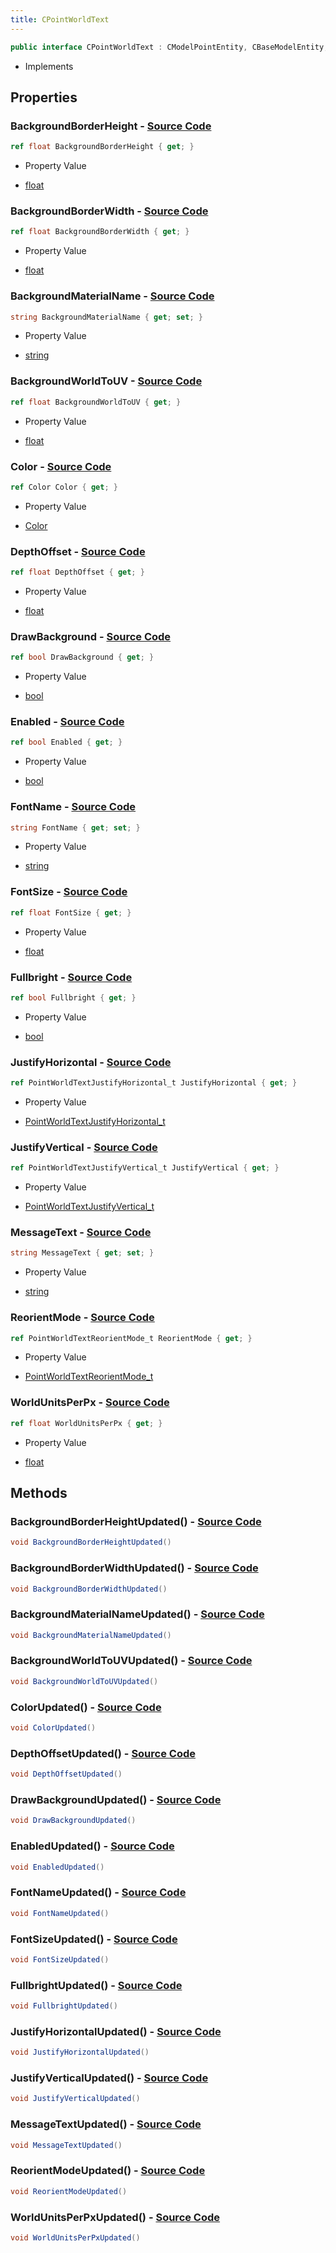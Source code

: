 ```yaml
---
title: CPointWorldText
---
```


```csharp
public interface CPointWorldText : CModelPointEntity, CBaseModelEntity, CBaseEntity, CEntityInstance, ISchemaClass<CEntityInstance>, ISchemaClass<CBaseEntity>, ISchemaClass<CBaseModelEntity>, ISchemaClass<CModelPointEntity>, ISchemaClass<CPointWorldText>, ISchemaField, ISchemaClass, INativeHandle
```

- Implements

## Properties

### **BackgroundBorderHeight** - [Source Code](https://github.com/swiftly-solution/swiftlys2/blob/main/managed/src/SwiftlyS2.Generated/Schemas/Interfaces/CPointWorldText.cs#L36)

```csharp
ref float BackgroundBorderHeight { get; }
```

- Property Value

- [float](https://learn.microsoft.com/dotnet/api/system.single)

### **BackgroundBorderWidth** - [Source Code](https://github.com/swiftly-solution/swiftlys2/blob/main/managed/src/SwiftlyS2.Generated/Schemas/Interfaces/CPointWorldText.cs#L34)

```csharp
ref float BackgroundBorderWidth { get; }
```

- Property Value

- [float](https://learn.microsoft.com/dotnet/api/system.single)

### **BackgroundMaterialName** - [Source Code](https://github.com/swiftly-solution/swiftlys2/blob/main/managed/src/SwiftlyS2.Generated/Schemas/Interfaces/CPointWorldText.cs#L20)

```csharp
string BackgroundMaterialName { get; set; }
```

- Property Value

- [string](https://learn.microsoft.com/dotnet/api/system.string)

### **BackgroundWorldToUV** - [Source Code](https://github.com/swiftly-solution/swiftlys2/blob/main/managed/src/SwiftlyS2.Generated/Schemas/Interfaces/CPointWorldText.cs#L38)

```csharp
ref float BackgroundWorldToUV { get; }
```

- Property Value

- [float](https://learn.microsoft.com/dotnet/api/system.single)

### **Color** - [Source Code](https://github.com/swiftly-solution/swiftlys2/blob/main/managed/src/SwiftlyS2.Generated/Schemas/Interfaces/CPointWorldText.cs#L40)

```csharp
ref Color Color { get; }
```

- Property Value

- [Color](/docs/api/shared/natives/color)

### **DepthOffset** - [Source Code](https://github.com/swiftly-solution/swiftlys2/blob/main/managed/src/SwiftlyS2.Generated/Schemas/Interfaces/CPointWorldText.cs#L30)

```csharp
ref float DepthOffset { get; }
```

- Property Value

- [float](https://learn.microsoft.com/dotnet/api/system.single)

### **DrawBackground** - [Source Code](https://github.com/swiftly-solution/swiftlys2/blob/main/managed/src/SwiftlyS2.Generated/Schemas/Interfaces/CPointWorldText.cs#L32)

```csharp
ref bool DrawBackground { get; }
```

- Property Value

- [bool](https://learn.microsoft.com/dotnet/api/system.boolean)

### **Enabled** - [Source Code](https://github.com/swiftly-solution/swiftlys2/blob/main/managed/src/SwiftlyS2.Generated/Schemas/Interfaces/CPointWorldText.cs#L22)

```csharp
ref bool Enabled { get; }
```

- Property Value

- [bool](https://learn.microsoft.com/dotnet/api/system.boolean)

### **FontName** - [Source Code](https://github.com/swiftly-solution/swiftlys2/blob/main/managed/src/SwiftlyS2.Generated/Schemas/Interfaces/CPointWorldText.cs#L18)

```csharp
string FontName { get; set; }
```

- Property Value

- [string](https://learn.microsoft.com/dotnet/api/system.string)

### **FontSize** - [Source Code](https://github.com/swiftly-solution/swiftlys2/blob/main/managed/src/SwiftlyS2.Generated/Schemas/Interfaces/CPointWorldText.cs#L28)

```csharp
ref float FontSize { get; }
```

- Property Value

- [float](https://learn.microsoft.com/dotnet/api/system.single)

### **Fullbright** - [Source Code](https://github.com/swiftly-solution/swiftlys2/blob/main/managed/src/SwiftlyS2.Generated/Schemas/Interfaces/CPointWorldText.cs#L24)

```csharp
ref bool Fullbright { get; }
```

- Property Value

- [bool](https://learn.microsoft.com/dotnet/api/system.boolean)

### **JustifyHorizontal** - [Source Code](https://github.com/swiftly-solution/swiftlys2/blob/main/managed/src/SwiftlyS2.Generated/Schemas/Interfaces/CPointWorldText.cs#L42)

```csharp
ref PointWorldTextJustifyHorizontal_t JustifyHorizontal { get; }
```

- Property Value

- [PointWorldTextJustifyHorizontal_t](/docs/api/shared/schemadefinitions/pointworldtextjustifyhorizontal_t)

### **JustifyVertical** - [Source Code](https://github.com/swiftly-solution/swiftlys2/blob/main/managed/src/SwiftlyS2.Generated/Schemas/Interfaces/CPointWorldText.cs#L44)

```csharp
ref PointWorldTextJustifyVertical_t JustifyVertical { get; }
```

- Property Value

- [PointWorldTextJustifyVertical_t](/docs/api/shared/schemadefinitions/pointworldtextjustifyvertical_t)

### **MessageText** - [Source Code](https://github.com/swiftly-solution/swiftlys2/blob/main/managed/src/SwiftlyS2.Generated/Schemas/Interfaces/CPointWorldText.cs#L16)

```csharp
string MessageText { get; set; }
```

- Property Value

- [string](https://learn.microsoft.com/dotnet/api/system.string)

### **ReorientMode** - [Source Code](https://github.com/swiftly-solution/swiftlys2/blob/main/managed/src/SwiftlyS2.Generated/Schemas/Interfaces/CPointWorldText.cs#L46)

```csharp
ref PointWorldTextReorientMode_t ReorientMode { get; }
```

- Property Value

- [PointWorldTextReorientMode_t](/docs/api/shared/schemadefinitions/pointworldtextreorientmode_t)

### **WorldUnitsPerPx** - [Source Code](https://github.com/swiftly-solution/swiftlys2/blob/main/managed/src/SwiftlyS2.Generated/Schemas/Interfaces/CPointWorldText.cs#L26)

```csharp
ref float WorldUnitsPerPx { get; }
```

- Property Value

- [float](https://learn.microsoft.com/dotnet/api/system.single)

## Methods

### **BackgroundBorderHeightUpdated()** - [Source Code](https://github.com/swiftly-solution/swiftlys2/blob/main/managed/src/SwiftlyS2.Generated/Schemas/Interfaces/CPointWorldText.cs#L58)

```csharp
void BackgroundBorderHeightUpdated()
```

### **BackgroundBorderWidthUpdated()** - [Source Code](https://github.com/swiftly-solution/swiftlys2/blob/main/managed/src/SwiftlyS2.Generated/Schemas/Interfaces/CPointWorldText.cs#L57)

```csharp
void BackgroundBorderWidthUpdated()
```

### **BackgroundMaterialNameUpdated()** - [Source Code](https://github.com/swiftly-solution/swiftlys2/blob/main/managed/src/SwiftlyS2.Generated/Schemas/Interfaces/CPointWorldText.cs#L50)

```csharp
void BackgroundMaterialNameUpdated()
```

### **BackgroundWorldToUVUpdated()** - [Source Code](https://github.com/swiftly-solution/swiftlys2/blob/main/managed/src/SwiftlyS2.Generated/Schemas/Interfaces/CPointWorldText.cs#L59)

```csharp
void BackgroundWorldToUVUpdated()
```

### **ColorUpdated()** - [Source Code](https://github.com/swiftly-solution/swiftlys2/blob/main/managed/src/SwiftlyS2.Generated/Schemas/Interfaces/CPointWorldText.cs#L60)

```csharp
void ColorUpdated()
```

### **DepthOffsetUpdated()** - [Source Code](https://github.com/swiftly-solution/swiftlys2/blob/main/managed/src/SwiftlyS2.Generated/Schemas/Interfaces/CPointWorldText.cs#L55)

```csharp
void DepthOffsetUpdated()
```

### **DrawBackgroundUpdated()** - [Source Code](https://github.com/swiftly-solution/swiftlys2/blob/main/managed/src/SwiftlyS2.Generated/Schemas/Interfaces/CPointWorldText.cs#L56)

```csharp
void DrawBackgroundUpdated()
```

### **EnabledUpdated()** - [Source Code](https://github.com/swiftly-solution/swiftlys2/blob/main/managed/src/SwiftlyS2.Generated/Schemas/Interfaces/CPointWorldText.cs#L51)

```csharp
void EnabledUpdated()
```

### **FontNameUpdated()** - [Source Code](https://github.com/swiftly-solution/swiftlys2/blob/main/managed/src/SwiftlyS2.Generated/Schemas/Interfaces/CPointWorldText.cs#L49)

```csharp
void FontNameUpdated()
```

### **FontSizeUpdated()** - [Source Code](https://github.com/swiftly-solution/swiftlys2/blob/main/managed/src/SwiftlyS2.Generated/Schemas/Interfaces/CPointWorldText.cs#L54)

```csharp
void FontSizeUpdated()
```

### **FullbrightUpdated()** - [Source Code](https://github.com/swiftly-solution/swiftlys2/blob/main/managed/src/SwiftlyS2.Generated/Schemas/Interfaces/CPointWorldText.cs#L52)

```csharp
void FullbrightUpdated()
```

### **JustifyHorizontalUpdated()** - [Source Code](https://github.com/swiftly-solution/swiftlys2/blob/main/managed/src/SwiftlyS2.Generated/Schemas/Interfaces/CPointWorldText.cs#L61)

```csharp
void JustifyHorizontalUpdated()
```

### **JustifyVerticalUpdated()** - [Source Code](https://github.com/swiftly-solution/swiftlys2/blob/main/managed/src/SwiftlyS2.Generated/Schemas/Interfaces/CPointWorldText.cs#L62)

```csharp
void JustifyVerticalUpdated()
```

### **MessageTextUpdated()** - [Source Code](https://github.com/swiftly-solution/swiftlys2/blob/main/managed/src/SwiftlyS2.Generated/Schemas/Interfaces/CPointWorldText.cs#L48)

```csharp
void MessageTextUpdated()
```

### **ReorientModeUpdated()** - [Source Code](https://github.com/swiftly-solution/swiftlys2/blob/main/managed/src/SwiftlyS2.Generated/Schemas/Interfaces/CPointWorldText.cs#L63)

```csharp
void ReorientModeUpdated()
```

### **WorldUnitsPerPxUpdated()** - [Source Code](https://github.com/swiftly-solution/swiftlys2/blob/main/managed/src/SwiftlyS2.Generated/Schemas/Interfaces/CPointWorldText.cs#L53)

```csharp
void WorldUnitsPerPxUpdated()
```

